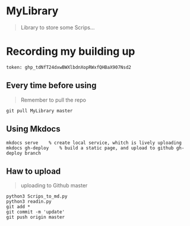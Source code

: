 # MyLibrary
> Library to store some Scrips...

# Recording my building up
`token: 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`

## Every time before using
> Remember to pull the repo
```shell
git pull MyLibrary master
```

## Using Mkdocs
```shell
mkdocs serve	% create local service, whitch is lively uploading
mkdocs gh-deploy	% build a static page, and upload to github gh-deploy branch
```
## Haw to upload
> uploading to Github master
```shell
python3 Scrips_to_md.py
python3 readin.py
git add *
git commit -m 'update'
git push origin master
```

